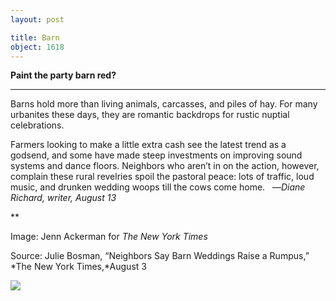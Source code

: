 ```yaml
---
layout: post

title: Barn
object: 1618
---
```

**Paint the party barn red?**

****

Barns hold more than living animals, carcasses, and piles of hay. For many urbanites these days, they are romantic backdrops for rustic nuptial celebrations.

Farmers looking to make a little extra cash see the latest trend as a godsend, and some have made steep investments on improving sound systems and dance floors. Neighbors who aren’t in on the action, however, complain these rural revelries spoil the pastoral peace: lots of traffic, loud music, and drunken wedding woops till the cows come home.   —*Diane Richard, writer, August 13*

**

Image: Jenn Ackerman for *The New York Times*

Source: Julie Bosman, “Neighbors Say Barn Weddings Raise a Rumpus,” *The New York Times,*August 3

![]({{siteurl.base}}/images/14-08-13_66.46_BarnEDIT-1.jpeg)

